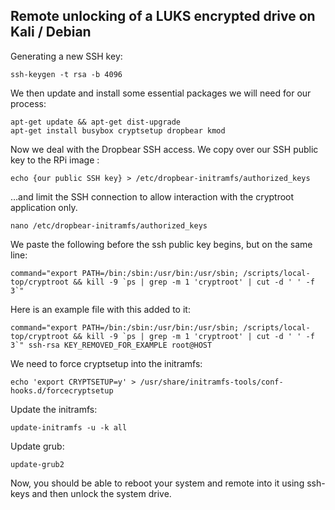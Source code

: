 ## Remote unlocking of a LUKS encrypted drive on Kali / Debian

Generating a new SSH key:
```
ssh-keygen -t rsa -b 4096
```

We then update and install some essential packages we will need for our process:
```
apt-get update && apt-get dist-upgrade
apt-get install busybox cryptsetup dropbear kmod
```

Now we deal with the Dropbear SSH access. We copy over our SSH public key to the RPi image :
```
echo {our public SSH key} > /etc/dropbear-initramfs/authorized_keys
```

…and limit the SSH connection to allow interaction with the cryptroot application only.
```
nano /etc/dropbear-initramfs/authorized_keys
```

We paste the following before the ssh public key begins, but on the same line:
```
command="export PATH=/bin:/sbin:/usr/bin:/usr/sbin; /scripts/local-top/cryptroot && kill -9 `ps | grep -m 1 'cryptroot' | cut -d ' ' -f 3`"
```

Here is an example file with this added to it:
```
command="export PATH=/bin:/sbin:/usr/bin:/usr/sbin; /scripts/local-top/cryptroot && kill -9 `ps | grep -m 1 'cryptroot' | cut -d ' ' -f 3`" ssh-rsa KEY_REMOVED_FOR_EXAMPLE root@HOST
```
 
We need to force cryptsetup into the initramfs:
```
echo 'export CRYPTSETUP=y' > /usr/share/initramfs-tools/conf-hooks.d/forcecryptsetup
```

Update the initramfs:
```
update-initramfs -u -k all
```

Update grub:
```
update-grub2
```

Now, you should be able to reboot your system and remote into it using ssh-keys and then unlock the system drive.


